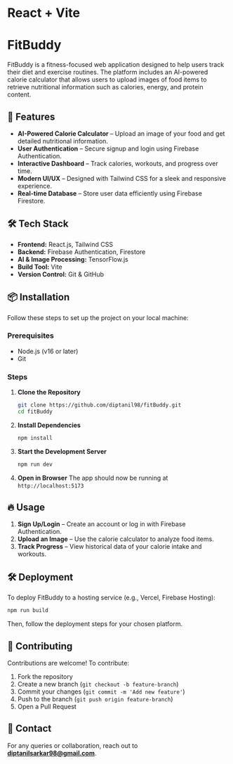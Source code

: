 # React + Vite

# FitBuddy

FitBuddy is a fitness-focused web application designed to help users track their diet and exercise routines. The platform includes an AI-powered calorie calculator that allows users to upload images of food items to retrieve nutritional information such as calories, energy, and protein content.

## 🚀 Features

- **AI-Powered Calorie Calculator** – Upload an image of your food and get detailed nutritional information.
- **User Authentication** – Secure signup and login using Firebase Authentication.
- **Interactive Dashboard** – Track calories, workouts, and progress over time.
- **Modern UI/UX** – Designed with Tailwind CSS for a sleek and responsive experience.
- **Real-time Database** – Store user data efficiently using Firebase Firestore.

## 🛠 Tech Stack

- **Frontend:** React.js, Tailwind CSS
- **Backend:** Firebase Authentication, Firestore
- **AI & Image Processing:** TensorFlow.js
- **Build Tool:** Vite
- **Version Control:** Git & GitHub

## 📦 Installation

Follow these steps to set up the project on your local machine:

### Prerequisites
- Node.js (v16 or later)
- Git

### Steps
1. **Clone the Repository**
   ```sh
   git clone https://github.com/diptanil98/fitBuddy.git
   cd fitBuddy
   ```
2. **Install Dependencies**
   ```sh
   npm install
   ```
3. **Start the Development Server**
   ```sh
   npm run dev
   ```
4. **Open in Browser**
   The app should now be running at `http://localhost:5173`

## 🔥 Usage

1. **Sign Up/Login** – Create an account or log in with Firebase Authentication.
2. **Upload an Image** – Use the calorie calculator to analyze food items.
3. **Track Progress** – View historical data of your calorie intake and workouts.

## 🛠 Deployment

To deploy FitBuddy to a hosting service (e.g., Vercel, Firebase Hosting):

```sh
npm run build
```
Then, follow the deployment steps for your chosen platform.

## 🤝 Contributing

Contributions are welcome! To contribute:
1. Fork the repository
2. Create a new branch (`git checkout -b feature-branch`)
3. Commit your changes (`git commit -m 'Add new feature'`)
4. Push to the branch (`git push origin feature-branch`)
5. Open a Pull Request



## 📧 Contact

For any queries or collaboration, reach out to **diptanilsarkar98@gmail.com**.


